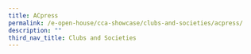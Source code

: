 ```yaml
---
title: ACpress
permalink: /e-open-house/cca-showcase/clubs-and-societies/acpress/
description: ""
third_nav_title: Clubs and Societies
---
```

